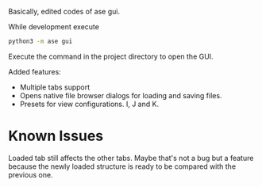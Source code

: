 Basically, edited codes of ase gui. 

While development execute
```bash
python3 -m ase gui
```

Execute the command in the project directory to open the GUI.


Added features:
- Multiple tabs support
- Opens native file browser dialogs for loading and saving files.
- Presets for view configurations. I, J and K. 

# Known Issues

Loaded tab still affects the other tabs.
Maybe that's not a bug but a feature because the newly loaded structure is ready to be compared with the previous one.